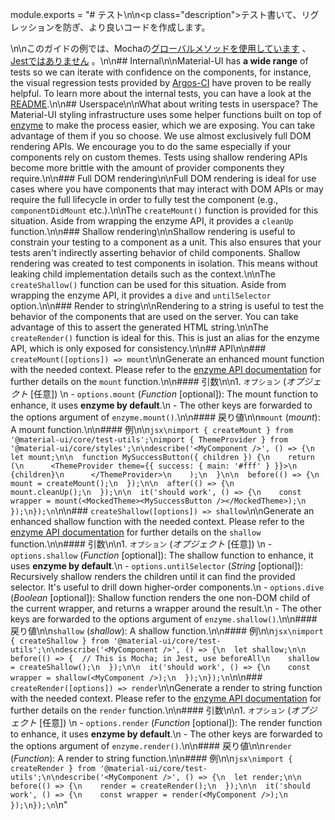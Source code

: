 module.exports = "# テスト\n\n<p class=\"description\">テスト書いて、リグレッションを防ぎ、より良いコードを作成します。</p>\n\nこのガイドの例では、Mochaの[グローバルメソッドを使用しています](https://mochajs.org/api/global.html) 、[ Jestではありません](https://jestjs.io/docs/en/api) 。\n\n## Internal\n\nMaterial-UI has **a wide range** of tests so we can iterate with confidence on the components, for instance, the visual regression tests provided by [Argos-CI](https://www.argos-ci.com/Foso/material-ui) have proven to be really helpful. To learn more about the internal tests, you can have a look at the [README](https://github.com/Foso/material-ui/blob/master/test/README.md).\n\n## Userspace\n\nWhat about writing tests in userspace? The Material-UI styling infrastructure uses some helper functions built on top of [enzyme](https://github.com/airbnb/enzyme) to make the process easier, which we are exposing. You can take advantage of them if you so choose. We use almost exclusively full DOM rendering APIs. We encourage you to do the same especially if your components rely on custom themes. Tests using shallow rendering APIs become more brittle with the amount of provider components they require.\n\n### Full DOM rendering\n\nFull DOM rendering is ideal for use cases where you have components that may interact with DOM APIs or may require the full lifecycle in order to fully test the component (e.g., `componentDidMount` etc.).\n\nThe `createMount()` function is provided for this situation. Aside from wrapping the enzyme API, it provides a `cleanUp` function.\n\n### Shallow rendering\n\nShallow rendering is useful to constrain your testing to a component as a unit. This also ensures that your tests aren't indirectly asserting behavior of child components. Shallow rendering was created to test components in isolation. This means without leaking child implementation details such as the context.\n\nThe `createShallow()` function can be used for this situation. Aside from wrapping the enzyme API, it provides a `dive` and `untilSelector` option.\n\n### Render to string\n\nRendering to a string is useful to test the behavior of the components that are used on the server. You can take advantage of this to assert the generated HTML string.\n\nThe `createRender()` function is ideal for this. This is just an alias for the enzyme API, which is only exposed for consistency.\n\n## API\n\n### `createMount([options]) => mount`\n\nGenerate an enhanced mount function with the needed context. Please refer to the [enzyme API documentation](https://airbnb.io/enzyme/docs/api/mount.html) for further details on the `mount` function.\n\n#### 引数\n\n1. `オプション` (*オプジェクト* [任意]) \n  - `options.mount` (*Function* [optional]): The mount function to enhance, it uses **enzyme by default**.\n  - The other keys are forwarded to the options argument of `enzyme.mount()`.\n\n#### 戻り値\n\n`mount` (*mount*): A mount function.\n\n#### 例\n\n```jsx\nimport { createMount } from '@material-ui/core/test-utils';\nimport { ThemeProvider } from '@material-ui/core/styles';\n\ndescribe('<MyComponent />', () => {\n  let mount;\n\n  function MySuccessButton({ children }) {\n    return (\n      <ThemeProvider theme={{ success: { main: '#fff' } }}>\n        {children}\n      </ThemeProvider>\n    );\n  }\n\n  before(() => {\n    mount = createMount();\n  });\n\n  after(() => {\n    mount.cleanUp();\n  });\n\n  it('should work', () => {\n    const wrapper = mount(<MockedTheme><MySuccessButton /></MockedTheme>);\n  });\n});\n```\n\n### `createShallow([options]) => shallow`\n\nGenerate an enhanced shallow function with the needed context. Please refer to the [enzyme API documentation](https://airbnb.io/enzyme/docs/api/shallow.html) for further details on the `shallow` function.\n\n#### 引数\n\n1. `オプション` (*オプジェクト* [任意]) \n  - `options.shallow` (*Function* [optional]): The shallow function to enhance, it uses **enzyme by default**.\n  - `options.untilSelector` (*String* [optional]): Recursively shallow renders the children until it can find the provided selector. It's useful to drill down higher-order components.\n  - `options.dive` (*Boolean* [optional]): Shallow function renders the one non-DOM child of the current wrapper, and returns a wrapper around the result.\n  - The other keys are forwarded to the options argument of `enzyme.shallow()`.\n\n#### 戻り値\n\n`shallow` (*shallow*): A shallow function.\n\n#### 例\n\n```jsx\nimport { createShallow } from '@material-ui/core/test-utils';\n\ndescribe('<MyComponent />', () => {\n  let shallow;\n\n  before(() => {  // This is Mocha; in Jest, use beforeAll\n    shallow = createShallow();\n  });\n\n  it('should work', () => {\n    const wrapper = shallow(<MyComponent />);\n  });\n});\n```\n\n### `createRender([options]) => render`\n\nGenerate a render to string function with the needed context. Please refer to the [enzyme API documentation](https://airbnb.io/enzyme/docs/api/render.html) for further details on the `render` function.\n\n#### 引数\n\n1. `オプション` (*オプジェクト* [任意]) \n  - `options.render` (*Function* [optional]): The render function to enhance, it uses **enzyme by default**.\n  - The other keys are forwarded to the options argument of `enzyme.render()`.\n\n#### 戻り値\n\n`render` (*Function*): A render to string function.\n\n#### 例\n\n```jsx\nimport { createRender } from '@material-ui/core/test-utils';\n\ndescribe('<MyComponent />', () => {\n  let render;\n\n  before(() => {\n    render = createRender();\n  });\n\n  it('should work', () => {\n    const wrapper = render(<MyComponent />);\n  });\n});\n```\n"